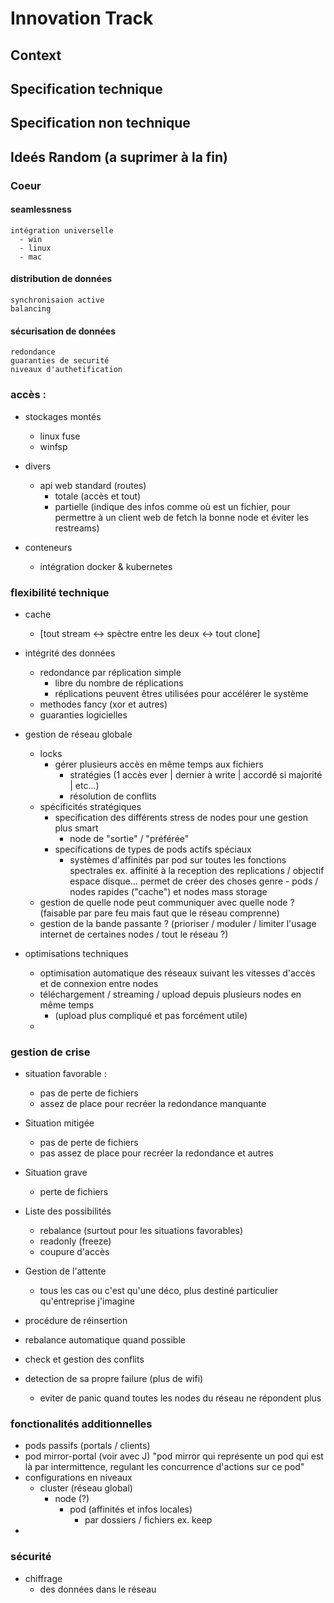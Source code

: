 # Innovation Track

## Context



## Specification technique

## Specification non technique

## Ideés Random (a suprimer à la fin)


### Coeur
  #### seamlessness
    intégration universelle
      - win
      - linux
      - mac
  #### distribution de données
    synchronisaion active
    balancing

  #### sécurisation de données
    redondance
    guaranties de securité
    niveaux d'authetification


### accès :
 - stockages montés
   - linux fuse
   - winfsp
 - divers
   - api web standard (routes)
     - totale (accès et tout)
     - partielle (indique des infos comme où est un fichier, pour permettre à un client web de fetch la bonne node et éviter les restreams)

 - conteneurs
   - intégration docker & kubernetes


### flexibilité technique

 - cache
   - [tout stream <-> spèctre entre les deux <-> tout clone]
 - intégrité des données
   - redondance par réplication simple
     - libre du nombre de réplications
     - réplications peuvent êtres utilisées pour accélérer le système
    - methodes fancy (xor et autres)
   - guaranties logicielles
 - gestion de réseau globale
   - locks
     - gérer plusieurs accès en même temps aux fichiers
       - stratégies (1 accès ever | dernier à write | accordé si majorité | etc...)
       - résolution de conflits
   - spécificités stratégiques
     - specification des différents stress de nodes pour une gestion plus smart
       - node de "sortie" / "préférée"
     - specifications de types de pods actifs spéciaux
       - systèmes d'affinités par pod sur toutes les fonctions spectrales
            ex. affinité à la reception des replications / objectif espace disque...
            permet de créer des choses genre
             - pods / nodes rapides ("cache") et nodes mass storage
   - gestion de quelle node peut communiquer avec quelle node ? (faisable par pare feu mais faut que le réseau comprenne)
   - gestion de la bande passante ? (prioriser / moduler / limiter l'usage internet de certaines nodes / tout le réseau ?)

 - optimisations techniques
   - optimisation automatique des réseaux suivant les vitesses d'accès et de connexion entre nodes
   - téléchargement / streaming / upload depuis plusieurs nodes en même temps
     - (upload plus compliqué et pas forcément utile)
   -

### gestion de crise

- situation favorable :
  - pas de perte de fichiers
  - assez de place pour recréer la redondance manquante
- Situation mitigée
  - pas de perte de fichiers
  - pas assez de place pour recréer la redondance et autres
- Situation grave
  - perte de fichiers

 - Liste des possibilités
   - rebalance (surtout pour les situations favorables)
   - readonly (freeze)
   - coupure d'accès
 - Gestion de l'attente
   - tous les cas ou c'est qu'une déco, plus destiné particulier qu'entreprise j'imagine
 - procédure de réinsertion
  - rebalance automatique quand possible
  - check et gestion des conflits
 - detection de sa propre failure (plus de wifi)
   - eviter de panic quand toutes les nodes du réseau ne répondent plus

### fonctionalités additionnelles

 - pods passifs (portals / clients)
 - pod mirror-portal (voir avec J)
    "pod mirror qui représente un pod qui est là par intermittence,
    regulant les concurrence d'actions sur ce pod"
 - configurations en niveaux
   - cluster (réseau global)
     - node (?)
       - pod (affinités et infos locales)
         - par dossiers / fichiers
           ex. keep
 -

### sécurité

- chiffrage
  - des données dans le réseau